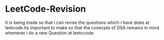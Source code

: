 # LeetCode-Revision
It is being made so that i can revise the questions which i have dobe at leetcode.Its important to make so that the conecpts of DSA remains in mind whenever i do a new Question at leetccode.

